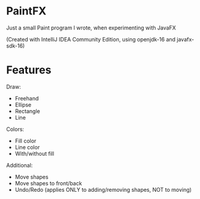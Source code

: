 # PaintFX
Just a small Paint program I wrote, when experimenting with JavaFX

(Created with IntelliJ IDEA Community Edition, using openjdk-16 and javafx-sdk-16)

# Features
Draw:
- Freehand
- Ellipse
- Rectangle
- Line

Colors:
- Fill color
- Line color
- With/without fill

Additional:
- Move shapes
- Move shapes to front/back
- Undo/Redo (applies ONLY to adding/removing shapes, NOT to moving)

